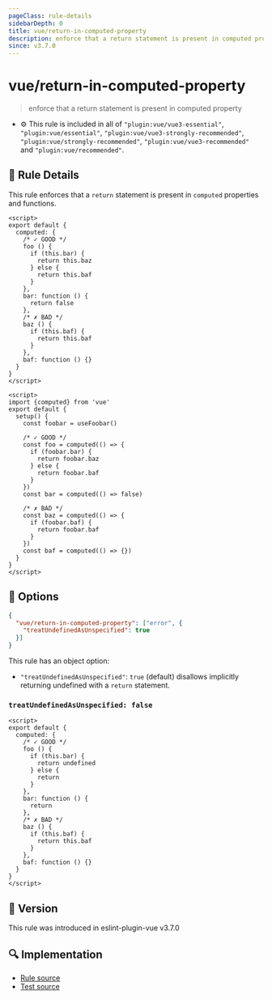 ```yaml
---
pageClass: rule-details
sidebarDepth: 0
title: vue/return-in-computed-property
description: enforce that a return statement is present in computed property
since: v3.7.0
---
```

# vue/return-in-computed-property

> enforce that a return statement is present in computed property

- :gear: This rule is included in all of `"plugin:vue/vue3-essential"`, `"plugin:vue/essential"`, `"plugin:vue/vue3-strongly-recommended"`, `"plugin:vue/strongly-recommended"`, `"plugin:vue/vue3-recommended"` and `"plugin:vue/recommended"`.

## :book: Rule Details

This rule enforces that a `return` statement is present in `computed` properties and functions.

<eslint-code-block :rules="{'vue/return-in-computed-property': ['error']}">

```vue
<script>
export default {
  computed: {
    /* ✓ GOOD */
    foo () {
      if (this.bar) {
        return this.baz
      } else {
        return this.baf
      }
    },
    bar: function () {
      return false
    },
    /* ✗ BAD */
    baz () {
      if (this.baf) {
        return this.baf
      }
    },
    baf: function () {}
  }
}
</script>
```

</eslint-code-block>

<eslint-code-block :rules="{'vue/return-in-computed-property': ['error']}">

```vue
<script>
import {computed} from 'vue'
export default {
  setup() {
    const foobar = useFoobar()

    /* ✓ GOOD */
    const foo = computed(() => {
      if (foobar.bar) {
        return foobar.baz
      } else {
        return foobar.baf
      }
    })
    const bar = computed(() => false)

    /* ✗ BAD */
    const baz = computed(() => {
      if (foobar.baf) {
        return foobar.baf
      }
    })
    const baf = computed(() => {})
  }
}
</script>
```

</eslint-code-block>

## :wrench: Options

```json
{
  "vue/return-in-computed-property": ["error", {
    "treatUndefinedAsUnspecified": true
  }]
}
```

This rule has an object option:

- `"treatUndefinedAsUnspecified"`: `true` (default) disallows implicitly returning undefined with a `return` statement.

### `treatUndefinedAsUnspecified: false`

<eslint-code-block :rules="{'vue/return-in-computed-property': ['error', { treatUndefinedAsUnspecified: false }]}">

```vue
<script>
export default {
  computed: {
    /* ✓ GOOD */
    foo () {
      if (this.bar) {
        return undefined
      } else {
        return
      }
    },
    bar: function () {
      return
    },
    /* ✗ BAD */
    baz () {
      if (this.baf) {
        return this.baf
      }
    },
    baf: function () {}
  }
}
</script>
```

</eslint-code-block>

## :rocket: Version

This rule was introduced in eslint-plugin-vue v3.7.0

## :mag: Implementation

- [Rule source](https://github.com/vuejs/eslint-plugin-vue/blob/master/lib/rules/return-in-computed-property.js)
- [Test source](https://github.com/vuejs/eslint-plugin-vue/blob/master/tests/lib/rules/return-in-computed-property.js)
